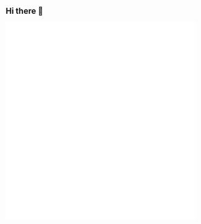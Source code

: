 ## Hi there 👋

<!--
**RadicalDreamer-Code/RadicalDreamer-Code** is a ✨ _special_ ✨ repository because its `README.md` (this file) appears on your GitHub profile.

Here are some ideas to get you started:

- 🔭 I’m currently working on ...
- 🌱 I’m currently learning ...
- 👯 I’m looking to collaborate on ...
- 🤔 I’m looking for help with ...
- 💬 Ask me about ...
- 📫 How to reach me: ...
- 😄 Pronouns: ...
- ⚡ Fun fact: ...
-->

<div align="center">
  <a href="https://github.com/lowlighter/metrics">
    <img align="center" src="https://github.com/RadicalDreamer-Code/RadicalDreamer-Code/blob/main/github-metrics.svg" />
  </a>
</div>
